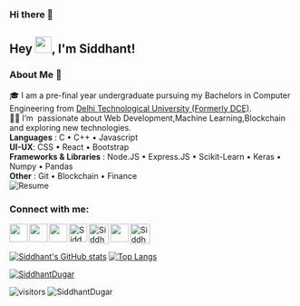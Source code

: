 ### Hi there 👋
## Hey <img src="https://github.com/TheDudeThatCode/TheDudeThatCode/blob/master/Assets/Hi.gif" width="29px">, I'm Siddhant!
### About Me 🚀

🎓 I am a pre-final year undergraduate pursuing my Bachelors in Computer Engineering from [Delhi Technological University (Formerly DCE)](http://dtu.ac.in/).
</br>
👨‍💻 I’m  passionate about Web Development,Machine Learning,Blockchain and exploring new technologies.
</br>
**Languages** : C • C++ • Javascript
</br>
**UI-UX**: CSS • React • Bootstrap
</br>
**Frameworks & Libraries** : Node.JS • Express.JS • Scikit-Learn • Keras • Numpy • Pandas
</br>
**Other** : Git • Blockchain • Finance
</br>
![Resume](https://drive.google.com/file/d/1r8x_y5p8qVOZuUf1t123_Y8l-jZX6OZc/view?usp=sharing)
</br>


<h3 align="left">Connect with me:</h3>
<p align="left">
  
<a href="https://www.linkedin.com/in/siddhantdugar">
  <img align="left" width="32px" src="https://cdn.jsdelivr.net/npm/simple-icons@v3/icons/linkedin.svg"  />
</a>

<a href="https://twitter.com/SiddhantDugar">
  <img align="left" width="32px" src="https://cdn.jsdelivr.net/npm/simple-icons@v3/icons/twitter.svg" />
</a>

<a href="https://medium.com/@siddhantdugar1">
  <img align="left" width="32px" src="https://cdn.jsdelivr.net/npm/simple-icons@v3/icons/medium.svg" />
</a>

<a href="https://www.codechef.com/users/siddhantdugar">
   <img align="left" alt="Siddhant's Codechef" width="32px" src="https://cdn.jsdelivr.net/npm/simple-icons@v3/icons/codechef.svg" />
</a>

<a href="https://codeforces.com/profile/siddhantdugar">
   <img align="left" alt="Siddhant's Codeforces" width="35px" src="https://cdn.jsdelivr.net/npm/simple-icons@v3/icons/codeforces.svg" />
</a>

<a href="https://instagram.com/siddhant.2001">
  <img align="center" alt="Siddhant's Instagram" width="35px" src="https://cdn.jsdelivr.net/npm/simple-icons@3.0.1/icons/instagram.svg" />
</a>

<a href="mailto:siddhant.dugar241@gmail.com">
  <img align="left" width="32px" src="https://cdn.jsdelivr.net/npm/simple-icons@v3/icons/gmail.svg" />
</a>

<br />


[![Siddhant's GitHub stats](https://github-readme-stats.vercel.app/api?username=SiddhantDugar&show_icons=true&theme=radical)](https://github.com/SiddhantDugar/github-readme-stats)
[![Top Langs](https://github-readme-stats.vercel.app/api/top-langs/?username=SiddhantDugar&layout=compact)](https://github.com/SiddhantDugar/github-readme-stats)



<p align="left"> <a href="https://github.com/ryo-ma/github-profile-trophy"><img src="https://github-profile-trophy.vercel.app/?username=SiddhantDugar" alt="SiddhantDugar" /></a> </p>

![visitors](https://visitor-badge.laobi.icu/badge?page_id=SiddhantDugar.SiddhantDugar)
<a align="left"> <img src="https://komarev.com/ghpvc/?username=SiddhantDugar&label=Profile%20views&color=0e75b6&style=flat" alt="SiddhantDugar" /> </a>
